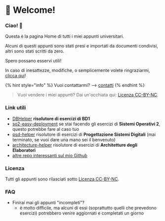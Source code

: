 # 👋 Welcome!

### Ciao! 👋

Questa è la pagina Home di tutti i miei appunti universitari.

Alcuni di questi appunti sono stati presi e importati da documenti condivisi, altri sono stati scritti da zero.

Spero possano esservi utili!

In caso di inesattezze, modifiche, o semplicemente volete ringraziarmi, [clicca qui](start/contatti/)!

{% hint style="info" %}
Vuoi contattarmi? --> [contatti](start/contatti/ "mention")&#x20;
{% endhint %}

> Vuoi vendere i miei appunti? Dai un'occhiata qui: [Licenza CC-BY-NC](https://creativecommons.org/licenses/by-nc/4.0/deed.it).

### Link utili

* [DBHelper](https://github.com/dag7dev/DBHelper) **risolutore di esercizi di BD1**
* [so2-easy-deployment](https://github.com/dag7dev/so2-easy-deployment) se stai facendo gli esercizi di **Sistemi Operativi 2**, questo potrebbe fare al caso tuo
* [psd-helper](https://github.com/sgravato-productions/psd-helper) risolutore di esercizi di **Progettazione Sistemi Digitali** (mai terminato, se vuoi dare una mano sei il benvenuto)
* [architecture-helper](https://github.com/sgravato-productions/architecture-helper) risolutore di esercizi di **Architetture degli Elaboratori**
* [altre repo interessanti sul mio Github](https://github.com/dag7dev)

### Licenza

Tutti gli appunti sono rilasciati sotto [Licenza CC-BY-NC](https://creativecommons.org/licenses/by-nc/4.0/deed.it).

### FAQ

* Finirai mai gli appunti "incompleti"?
  * è molto difficile, ma alcuni di essi (soprattutto quelli che prevedono esercizi) potrebbero venire aggiornati e completati un giorno
